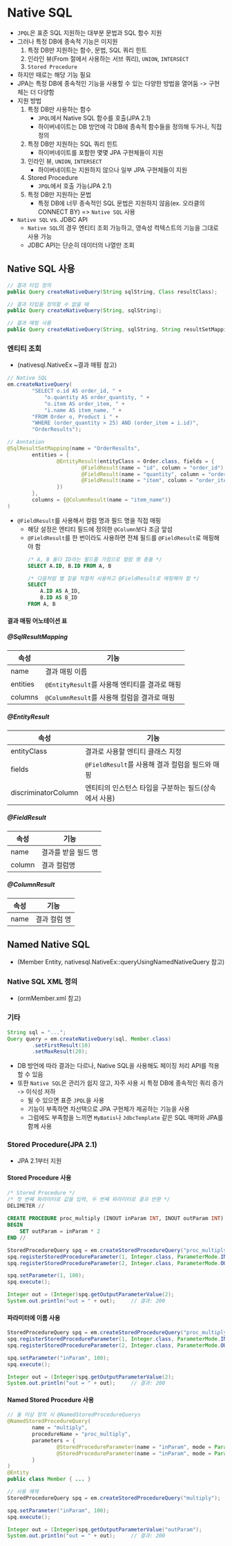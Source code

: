 # Native SQL

- `JPQL`은 표준 SQL 지원하는 대부분 문법과 SQL 함수 지원
- 그러나 특정 DB에 종속적 기능은 미지원
  1. 특정 DB만 지원하는 함수, 문법, SQL 쿼리 힌트
  2. 인라인 뷰(From 절에서 사용하는 서브 쿼리), `UNION`, `INTERSECT`
  3. `Stored Procedure`
- 하지만 때로는 해당 기능 필요
- JPA는 특정 DB에 종속적인 기능을 사용할 수 있는 다양한 방법을 열어둠 -> 구현체는 더 다양함
- 지원 방법
  1. 특정 DB만 사용하는 함수
     - `JPQL`에서 Native SQL 함수를 호출(JPA 2.1)
     - 하이버네이트는 DB 방언에 각 DB에 종속적 함수들을 정의해 두거나, 직접 정의
  2. 특정 DB만 지원하는 SQL 쿼리 힌트
     - 하이버네이트를 포함한 몇몇 JPA 구현체들이 지원
  3. 인라인 뷰, `UNION`, `INTERSECT`
     - 하이버네이트는 지원하지 않으나 일부 JPA 구현체들이 지원
  4. Stored Procedure
     - `JPQL`에서 호출 가능(JPA 2.1)
  5. 특정 DB만 지원하는 문법
     - 특정 DB에 너무 종속적인 SQL 문법은 지원하지 않음(ex. 오라클의 CONNECT BY) => `Native SQL` 사용
- `Native SQL` vs. JDBC API
  - `Native SQL`의 경우 엔티티 조회 가능하고, 영속성 컥텍스트의 기능을 그대로 사용 가능
  - JDBC API는 단순히 데이터의 나열만 조회

## Native SQL 사용
```java
// 결과 타입 정의
public Query createNativeQuery(String sqlString, Class resultClass);

// 결과 타입을 정의할 수 없을 때
public Query createNativeQuery(String, sqlString);

// 결과 매핑 사용
public Query createNativeQuery(String, sqlString, String resultSetMapping);
```

### 엔티티 조회
- (nativesql.NativeEx ~결과 매핑 참고)

```java
// Native SQL
em.createNativeQuery(
        "SELECT o.id AS order_id, " +
            "o.quantity AS order_quantity, " +
            "o.item AS order_item, " +
            "i.name AS item_name, " +
        "FROM Order o, Product i " +
        "WHERE (order_quantity > 25) AND (order_item = i.id)",
        "OrderResults");

// Anntation
@SqlResultSetMapping(name = "OrderResults",
        entities = {
                @EntityResult(entityClass = Order.class, fields = {
                        @FieldResult(name = "id", column = "order_id"),
                        @FieldResult(name = "quantity", column = "order_quantity"),
                        @FieldResult(name = "item", column = "order_item")
                })
        },
        columns = {@ColumnResult(name = "item_name")}
)
```
- `@FieldResult`를 사용해서 컬럼 명과 필드 명을 직접 매핑
  - 해당 설정은 엔티티 필드에 정의한 `@Column`보다 조금 앞섬
  - `@FieldResult`를 한 번이라도 사용하면 전체 필드를 `@FieldResult`로 매핑해야 함
    ```sql
    /* A, B 둘다 ID라는 필드를 가짐으로 컬럼 명 충돌 */
    SELECT A.ID, B.ID FROM A, B
    
    /* 다음처럼 별 칭을 적절히 사용하고 @FieldResult로 매핑해야 함 */
    SELECT
        A.ID AS A_ID,
        B.ID AS B_ID
    FROM A, B
    ```
    
#### 결과 매핑 어노테이션 표

##### @SqlResultMapping
| 속성       | 기능                               |
|----------|----------------------------------|
| name     | 결과 매핑 이름                         |
| entities | `@EntityResult`를 사용해 엔티티를 결과로 매핑 |
| columns  | `@ColumnResult`를 사용해 컬럼을 결과로 매핑    |


##### @EntityResult
| 속성                  | 기능                                |
|---------------------|-----------------------------------|
| entityClass         | 결과로 사용할 엔티티 클래스 지정                |
| fields              | `@FieldResult`를 사용해 결과 컬럼을 필드와 매핑 |
| discriminatorColumn | 엔티티의 인스턴스 타입을 구분하는 필드(상속에서 사용)    |

##### @FieldResult
| 속성     | 기능          |
|--------|-------------|
| name   | 결과를 받을 필드 명 |
| column | 결과 컬럼명      |

##### @ColumnResult
| 속성   | 기능      |
|------|---------|
| name | 결과 컬럼 명 |

## Named Native SQL
- (Member Entity, nativesql.NativeEx::queryUsingNamedNativeQuery 참고)

### Native SQL XML 정의
- (ormMember.xml 참고)

### 기타
```java
String sql = "...";
Query query = em.createNativeQuery(sql, Member.class)
        .setFirstResult(10)
        .setMaxResult(20);
```
- DB 방언에 따라 결과는 다르나, Native SQL을 사용해도 페이징 처리 API를 적용할 수 있음
- 또한 `Native SQL`은 관리가 쉽지 않고, 자주 사용 시 특정 DB에 종속적인 쿼리 증가 -> 이식성 저하
  - 될 수 있으면 표준 `JPQL`을 사용
  - 기능이 부족하면 차선택으로 JPA 구현체가 제공하는 기능을 사용
  - 그럼에도 부족함을 느끼면 `MyBatis`나 `JdbcTemplate` 같은 SQL 매퍼와 JPA를 함께 사용


### Stored Procedure(JPA 2.1)
- JPA 2.1부터 지원

#### Stored Procedure 사용
```sql
/* Stored Procedure */
/* 첫 번째 파라미터로 값을 입력, 두 번째 파라미터로 결과 반환 */
DELIMETER //
    
CREATE PROCEDURE proc_multiply (INOUT inParam INT, INOUT outParam INT)
BEGIN
    SET outParam = inParam * 2
END //
```
```java
StoredProcedureQuery spq = em.createStoredProcedureQuery("proc_multiply");
spq.registerStoredProcedureParameter(1, Integer.class, ParameterMode.IN);
spq.registerStoredProcedureParameter(2, Integer.class, ParameterMode.OUT);

spq.setParameter(1, 100);
spq.execute();

Integer out = (Integer)spq.getOutputParameterValue(2);
System.out.println("out = " + out);     // 결과: 200
```

#### 파라미터에 이름 사용
```java
StoredProcedureQuery spq = em.createStoredProcedureQuery("proc_multiply");
spq.registerStoredProcedureParameter(1, Integer.class, ParameterMode.IN);
spq.registerStoredProcedureParameter(2, Integer.class, ParameterMode.OUT);

spq.setParameter("inParam", 100);
spq.execute();

Integer out = (Integer)spq.getOutputParameterValue(2);
System.out.println("out = " + out);     // 결과: 200
```

#### Named Stored Procedure 사용
```java
// 둘 이상 정의 시 @NamedStoredProcedureQuerys 
@NamedStoredProcedureQuery(
        name = "multiply",
        procedureName = "proc_multiply",
        parameters = {
                @StoredProcedureParameter(name = "inParam", mode = ParameterMode.IN, type = Integer.class),
                @StoredProcedureParameter(name = "inParam", mode = ParameterMode.OUT, type = Integer.class)
        }
)
@Entity
public class Member { ... }

// 사용 예제
StoredProcedureQuery spq = em.createStoredProcedureQuery("multiply");

spq.setParameter("inParam", 100);
spq.execute();

Integer out = (Integer)spq.getOutputParameterValue("outParam");
System.out.println("out = " + out);     // 결과: 200
```